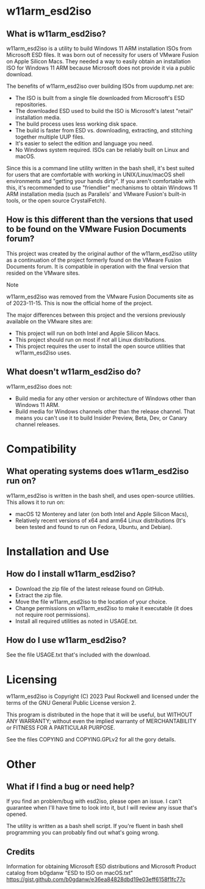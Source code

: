 # w11arm_esd2iso 

## What is w11arm_esd2iso?

w11arm_esd2iso is a utility to build Windows 11 ARM installation ISOs from Microsoft ESD files.
It was born out of necessity for users of VMware Fusion on Apple Silicon Macs. They needed a way
to easily obtain an installation ISO for Windows 11 ARM because Microsoft does not provide it
via a public download.

The benefits of w11arm_esd2iso over building ISOs from uupdump.net are:

* The ISO is built from a single file downloaded from Microsoft's ESD repositories.
* The downloaded ESD used to build the ISO is Microsoft's latest "retail" installation media.
* The build process uses less working disk space.
* The build is faster from ESD vs. downloading, extracting, and stitching together multiple UUP files.
* It's easier to select the edition and language you need.
* No Windows system required. ISOs can be reliably built on Linux and macOS.

Since this is a command line utility written in the bash shell, it's best suited for
users that are comfortable with working in UNIX/Linux/macOS shell environments and "getting your
hands dirty". If you aren't 
comfortable with this, it's recommended to use "friendlier" mechanisms to 
obtain Windows 11 ARM installation media 
(such as Parallels' and VMware Fusion's built-in tools, or the open source CrystalFetch).

## How is this different than the versions that used to be found on the VMware Fusion Documents forum?

This project was created by the original author of the w11arm_esd2iso utility
as a continuation of the project formerly found on the VMware Fusion Documents forum. It is compatible in operation with
the final version that resided on the VMware sites.

> [!Note]
> w11arm_esd2iso was removed from the VMware Fusion Documents site as of
> 2023-11-15. This is now the official home of the project.

The major differences between this project and the versions previously available on the VMware sites
are:
 
* This project will run on both Intel and Apple Silicon Macs.
* This project should run on most if not all Linux distributions.
* This project requires the user to install the open source utilities that w11arm_esd2iso uses.

## What doesn't w11arm_esd2iso do?

w11arm_esd2iso does not:

* Build media for any other version or architecture of Windows other than Windows 11 ARM.
* Build media for Windows channels other than the release channel. That means you can't 
use it to build Insider Preview, Beta, Dev, or Canary channel releases.

# Compatibility

## What operating systems does w11arm_esd2iso run on?

w11arm_esd2iso is written in the bash shell, and uses open-source utilities. This
allows it to run on:
* macOS 12 Monterey and later (on both Intel and Apple Silicon Macs),
* Relatively recent versions of x64 and arm64 Linux distributions
(It's been tested and found to run on Fedora, Ubuntu, and Debian). 


# Installation and Use 

## How do I install w11arm_esd2iso?

* Download the zip file of the latest release found on GitHub.
* Extract the zip file.
* Move the file w11arm_esd2iso to the location of your choice.
* Change permissions on w11arm_esd2iso to make it executable (it does not require
root permissions).
* Install all required utilities as noted in USAGE.txt.

## How do I use w11arm_esd2iso?

See the file USAGE.txt that's included with the download.

# Licensing

w11arm_esd2iso is Copyright (C) 2023 Paul Rockwell and licensed under the terms of 
the GNU General Public License version 2.

This program is distributed in the hope that it will be useful,
but WITHOUT ANY WARRANTY; without even the implied warranty of
MERCHANTABILITY or FITNESS FOR A PARTICULAR PURPOSE.  

See the files COPYING and COPYING.GPLv2 for all the gory details.

# Other

## What if I find a bug or need help?

If you find an problem/bug with esd2iso, please open an issue. I can't guarantee when I'll
have time to look into it, but I will review any issue that's opened.

The utility is written as a bash shell script. If you're fluent in bash shell programming
you can probably find out what's going wrong. 

## Credits

Information for obtaining Microsoft ESD distributions and
Microsoft Product catalog from b0gdanw "ESD to ISO on macOS.txt" 
https://gist.github.com/b0gdanw/e36ea84828dbd19e03eff6158f1fc77c


